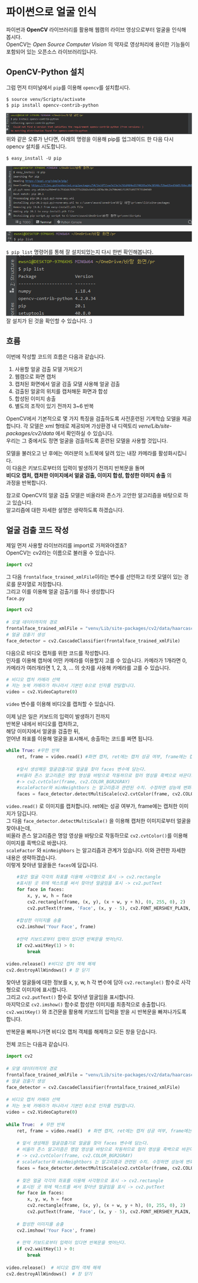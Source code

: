 # 파이썬으로 얼굴 인식
파이썬과 __OpenCV__ 라이브러리를 활용해 웹캠의 라이브 영상으로부터 얼굴을 인식해 봅시다.  
OpenCV는 _Open Source Computer Vision_ 의 약자로 영상처리에 용이한 기능들이 포함되어 있는 오픈소스 라이브러리입니다.    

## OpenCV-Python 설치  
그럼 먼저 터미널에서 `pip`를 이용해 `opencv`를 설치합시다.  
```
$ source venv/Scripts/activate
$ pip install opencv-contrib-python  
```  
![img1](Face_recognition_image/img1.png)  
위와 같은 오류가 난다면, 아래의 명령을 이용해 pip를 업그레이드 한 다음 다시 opencv 설치를 시도합니다.  
```
$ easy_install -U pip
```  
![img2](Face_recognition_image/img2.png)  
  
![img3](Face_recognition_image/img3.png)  
  
`$ pip list` 명령어를 통해 잘 설치되었는지 다시 한번 확인해봅니다.  
![img4](Face_recognition_image/img4.png)  
잘 설치가 된 것을 확인할 수 있습니다. :)    

## 흐름
이번에 작성할 코드의 흐름은 다음과 같습니다.  
1. 사용할 얼굴 검출 모델 가져오기
2. 웹캠으로 화면 캡처
3. 캡처된 화면에서 얼굴 검출 모델 사용해 얼굴 검출
4. 검출된 얼굴의 위치를 캡처해둔 화면과 합성
5. 합성된 이미지 송출
6. 별도의 조작이 있기 전까지 3~6 반복  
  
OpenCV에서 기본적으로 몇 가지 특징을 검출하도록 사전훈련된 기계학습 모델을 제공합니다. 
각 모델은 xml 형태로 제공되며 가상환경 내 디렉토리 _venv/Lib/site-packages/cv2/data_ 에서 확인하실 수 있습니다.   
우리는 그 중에서도 정면 얼굴을 검출하도록 훈련된 모델을 사용할 것입니다.  

모델을 불러오고 난 후에는 여러분의 노트북에 달려 있는 내장 카메라를 활성화시킵니다.  
이 다음은 키보드로부터의 입력이 발생하기 전까지 반복문을 돌며   
__비디오 캡처, 캡처한 이미지에서 얼굴 검출, 이미지 합성, 합성한 이미지 송출__ 의  
과정을 반복합니다.  

참고로 OpenCV의 얼굴 검출 모델은 비올라와 존스가 고안한 알고리즘을 바탕으로 하고 있습니다.  
알고리즘에 대한 자세한 설명은 생략하도록 하겠습니다.    

## 얼굴 검출 코드 작성  
제일 먼저 사용할 라이브러리를 import로 가져와야겠죠?  
OpenCV는 cv2라는 이름으로 불러올 수 있습니다.  
```python
import cv2
```   

그 다음 `frontalface_trained_xmlFile`이라는 변수를 선언하고 타겟 모델이 있는 경로를 문자열로 저장합니다.  
그리고 이를 이용해 얼굴 검출기를 하나 생성합니다  
`face.py`  
```python
import cv2

# 모델 데이터까지의 경로
frontalface_trained_xmlFile = "venv/Lib/site-packages/cv2/data/haarcascade_frontalface_default.xml"
# 얼굴 검출기 생성
face_detector = cv2.CascadeClassifier(frontalface_trained_xmlFile)
```
  
다음으로 비디오 캡처를 위한 코드를 작성합니다.  
인자를 이용해 캡처에 어떤 카메라를 이용할지 고를 수 있습니다.
카메라가 1개라면 0, 카메라가 여러개라면 1, 2, 3, ... 의 숫자를 사용해 카메라를 고를 수 있습니다.  
```python
# 비디오 캡처 카메라 선택
# 저는 놋북 카메라가 하나라서 기본인 0으로 인자를 전달합니다.
video = cv2.VideoCapture(0)
```  
`video` 변수를 이용해 비디오를 캡처할 수 있습니다.  
  
이제 남은 일은 키보드의 입력이 발생하기 전까지  
반복문 내에서 비디오를 캡처하고,    
해당 이미지에서 얼굴을 검출한 뒤,  
얻어낸 좌표를 이용해 얼굴을 표시해서,
송출하는 코드를 짜면 됩니다.  

```python
while True: #무한 반복
    ret, frame = video.read() #화면 캡처, ret에는 캡처 성공 여부, frame에는 캡처한 결과가 담긴다.
    
    #앞서 생성해둔 얼굴검출기로 얼굴을 찾아 faces 변수에 담는다.
    #비올라 존스 알고리즘은 명암 영상을 바탕으로 작동하므로 컬러 영상을 흑백으로 바꾼다. 
    #-> cv2.cvtColor(frame, cv2.COLOR_BGR2GRAY)
    #scaleFactor와 minNeightbors 는 알고리즘과 관련된 수치. 수정하면 성능에 변화가 생긴다. 자세한 설명은 생략
    faces = face_detector.detectMultiScale(cv2.cvtColor(frame, cv2.COLOR_BGR2GRAY), scaleFactor=1.08, minNeighbors=4)
```  
`video.read()` 로 이미지를 캡처합니다. ret에는 성공 여부가, frame에는 캡처한 이미지가 담깁니다.  
그 다음 `face_detector.detectMultiScale()` 을 이용해 캡처한 이미지로부터 얼굴을 찾아내는데,  
비올라 존스 알고리즘은 명암 영상을 바탕으로 작동하므로 `cv2.cvtColor()`를 이용해 이미지를 흑백으로 바꿉니다.  
`scaleFactor` 와 `minNeighbors` 는 알고리즘과 관계가 있습니다. 이와 관련한 자세한 내용은 생략하겠습니다.   
이렇게 찾아낸 얼굴들은 `faces`에 담깁니다.  
  
```python
    #찾은 얼굴 각각의 좌표를 이용해 사각형으로 표시 -> cv2.rectangle
    #표시된 곳 위에 텍스트를 써서 찾아낸 얼굴임을 표시 -> cv2.putText 
    for face in faces:
        x, y, w, h = face
        cv2.rectangle(frame, (x, y), (x + w, y + h), (0, 255, 0), 2)
        cv2.putText(frame, 'Face', (x, y - 5), cv2.FONT_HERSHEY_PLAIN, 2, (0, 0, 0), 2)
    
    #합성한 이미지를 송출
    cv2.imshow('Your Face', frame)

    #만약 키보드로부터 입력이 있다면 반복문을 벗어난다.
    if cv2.waitKey(1) > 0:
        break

video.release() #비디오 캡처 객체 해제
cv2.destroyAllWindows() # 창 닫기
```
찾아낸 얼굴들에 대한 정보를 x, y, w, h 각 변수에 담아 `cv2.rectangle()` 함수로 사각형으로 이미지에 표시합니다.  
그리고 `cv2.putText()` 함수로 찾아낸 얼굴임을 표시합니다.  
마지막으로 `cv2.imshow()` 함수로 합성한 이미지를 최종적으로 송출합니다.  
`cv2.waitKey()` 와 조건문을 활용해 키보드의 입력을 받을 시 반복문을 빠져나가도록 합니다.  

반복문을 빠져나가면 비디오 캡처 객체를 해제하고 모든 창을 닫습니다.   


전체 코드는 다음과 같습니다.
```python
import cv2

# 모델 데이터까지의 경로
frontalface_trained_xmlFile = "venv/Lib/site-packages/cv2/data/haarcascade_frontalface_default.xml"
# 얼굴 검출기 생성
face_detector = cv2.CascadeClassifier(frontalface_trained_xmlFile)

# 비디오 캡처 카메라 선택
# 저는 놋북 카메라가 하나라서 기본인 0으로 인자를 전달합니다.
video = cv2.VideoCapture(0)

while True:  # 무한 반복
    ret, frame = video.read()  # 화면 캡처, ret에는 캡처 성공 여부, frame에는 캡처한 결과가 담긴다.

    # 앞서 생성해둔 얼굴검출기로 얼굴을 찾아 faces 변수에 담는다.
    # 비올라 존스 알고리즘은 명암 영상을 바탕으로 작동하므로 컬러 영상을 흑백으로 바꾼다.
    # -> cv2.cvtColor(frame, cv2.COLOR_BGR2GRAY)
    # scaleFactor와 minNeightbors 는 알고리즘과 관련된 수치. 수정하면 성능에 변화가 생긴다. 자세한 설명은 생략
    faces = face_detector.detectMultiScale(cv2.cvtColor(frame, cv2.COLOR_BGR2GRAY), scaleFactor=1.08, minNeighbors=4)

    # 찾은 얼굴 각각의 좌표를 이용해 사각형으로 표시 -> cv2.rectangle
    # 표시된 곳 위에 텍스트를 써서 찾아낸 얼굴임을 표시 -> cv2.putText
    for face in faces:
        x, y, w, h = face
        cv2.rectangle(frame, (x, y), (x + w, y + h), (0, 255, 0), 2)
        cv2.putText(frame, 'Face', (x, y - 5), cv2.FONT_HERSHEY_PLAIN, 2, (0, 0, 0), 2)

    # 합성한 이미지를 송출
    cv2.imshow('Your Face', frame)

    # 만약 키보드로부터 입력이 있다면 반복문을 벗어난다.
    if cv2.waitKey(1) > 0:
        break

video.release()  # 비디오 캡처 객체 해제
cv2.destroyAllWindows()  # 창 닫기
```

